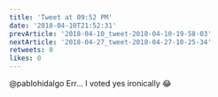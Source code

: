 ```yaml
---
title: 'Tweet at 09:52 PM'
date: '2018-04-10T21:52:31'
prevArticle: '2018-04-10_tweet-2018-04-10-19-58-03'
nextArticle: '2018-04-27_tweet-2018-04-27-10-25-34'
retweets: 0
likes: 0
---
```

@pablohidalgo Err... I voted yes ironically 😂